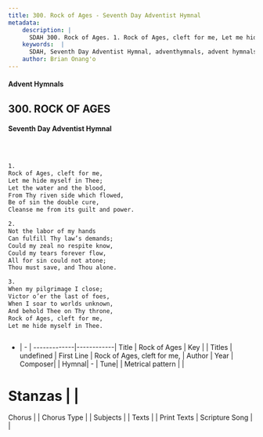 ```yaml
---
title: 300. Rock of Ages - Seventh Day Adventist Hymnal
metadata:
    description: |
      SDAH 300. Rock of Ages. 1. Rock of Ages, cleft for me, Let me hide myself in Thee; Let the water and the blood, From Thy riven side which flowed, Be of sin the double cure, Cleanse me from its guilt and power.
    keywords:  |
      SDAH, Seventh Day Adventist Hymnal, adventhymnals, advent hymnals, Rock of Ages, Rock of Ages, cleft for me, 
    author: Brian Onang'o
---
```


#### Advent Hymnals
## 300. ROCK OF AGES
#### Seventh Day Adventist Hymnal

```txt



1.
Rock of Ages, cleft for me,
Let me hide myself in Thee;
Let the water and the blood,
From Thy riven side which flowed,
Be of sin the double cure,
Cleanse me from its guilt and power.

2.
Not the labor of my hands
Can fulfill Thy law’s demands;
Could my zeal no respite know,
Could my tears forever flow,
All for sin could not atone;
Thou must save, and Thou alone.

3.
When my pilgrimage I close;
Victor o’er the last of foes,
When I soar to worlds unknown,
And behold Thee on Thy throne,
Rock of Ages, cleft for me,
Let me hide myself in Thee.



```

- |   -  |
-------------|------------|
Title | Rock of Ages |
Key |  |
Titles | undefined |
First Line | Rock of Ages, cleft for me, |
Author | 
Year | 
Composer|  |
Hymnal|  - |
Tune|  |
Metrical pattern | |
# Stanzas |  |
Chorus |  |
Chorus Type |  |
Subjects |  |
Texts |  |
Print Texts | 
Scripture Song |  |
  
